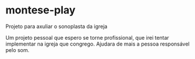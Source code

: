 # montese-play
Projeto para axuliar o sonoplasta da igreja

Um projeto pessoal que espero se torne profissional, que irei tentar implementar na igreja que congrego. Ajudara de mais a pessoa responsável pelo som.
